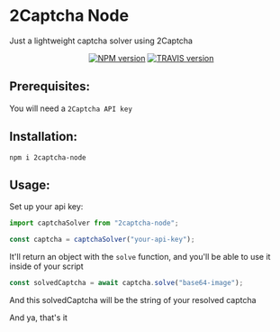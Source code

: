 # 2Captcha Node

Just a lightweight captcha solver using 2Captcha

<p align="center">
  <a href="https://www.npmjs.com/package/2captcha-node"><img alt="NPM version" src="https://badge.fury.io/js/2captcha-node.svg"></a>
  <a href="https://travis-ci.com/pedroapfilho/2captcha-node"><img alt="TRAVIS version" src="https://travis-ci.com/pedroapfilho/2captcha-node.svg?branch=master"></a>
</p>

## Prerequisites:

You will need a `2Captcha API key`

## Installation:

```
npm i 2captcha-node
```

## Usage:

Set up your api key:

```js
import captchaSolver from "2captcha-node";

const captcha = captchaSolver("your-api-key");
```

It'll return an object with the `solve` function, and you'll be able to use it inside of your script

```js
const solvedCaptcha = await captcha.solve("base64-image");
```

And this solvedCaptcha will be the string of your resolved captcha

And ya, that's it
